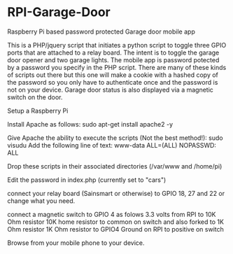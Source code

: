 # RPI-Garage-Door
Raspberry Pi based password protected Garage door mobile app 

This is a PHP/jquery script that initiates a python script to toggle three GPIO ports that are attached to a relay board. The intent is to toggle the garage door opener and two garage lights. The mobile app is password potected by a password you specify in the PHP script.  There are many of these kinds of scripts out there but this one will make a cookie with a hashed copy of the password so you only have to  authenticate once and the password is not on your device. Garage door status is also displayed via a magnetic switch on the door. 

Setup a Raspberry Pi

Install Apache as follows:
      sudo apt-get install apache2 -y
    
Give Apache the ability to execute the scripts (Not the best method!):
      sudo visudu
          Add the following line of text:
                www-data ALL=(ALL) NOPASSWD: ALL
                
Drop these scripts in their associated directories (/var/www and /home/pi)

Edit the password in index.php (currently set to "cars")

connect your relay board (Sainsmart or otherwise) to GPIO 18, 27 and 22 or change what you need.

connect a magnetic switch to GPIO 4 as folows
	3.3 volts from RPI to 10K Ohm resistor
	10K home resistor to common on switch and also forked to 1K Ohm resistor
	1K Ohm resistor to GPIO4
	Ground on RPI to positive on switch



Browse from your mobile phone to your device.
